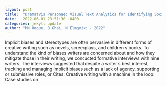 ```yaml
---
layout: post
title:  "DramatVis Personae: Visual Text Analytics for Identifying Social Biases in Creative Writing"
date:   2022-06-01 23:51:30 -0400
categories: jekyll update
author: "MN Hoque, B Ghai, N Elmqvist - 2022"
---
```

Implicit biases and stereotypes are often pervasive in different forms of creative writing such as novels, screenplays, and children s books. To understand the kind of biases writers are concerned about and how they mitigate those in their writing, we conducted formative interviews with nine writers. The interviews suggested that despite a writer s best interest, tracking and managing implicit biases such as a lack of agency, supporting or submissive roles, or Cites: Creative writing with a machine in the loop: Case studies on